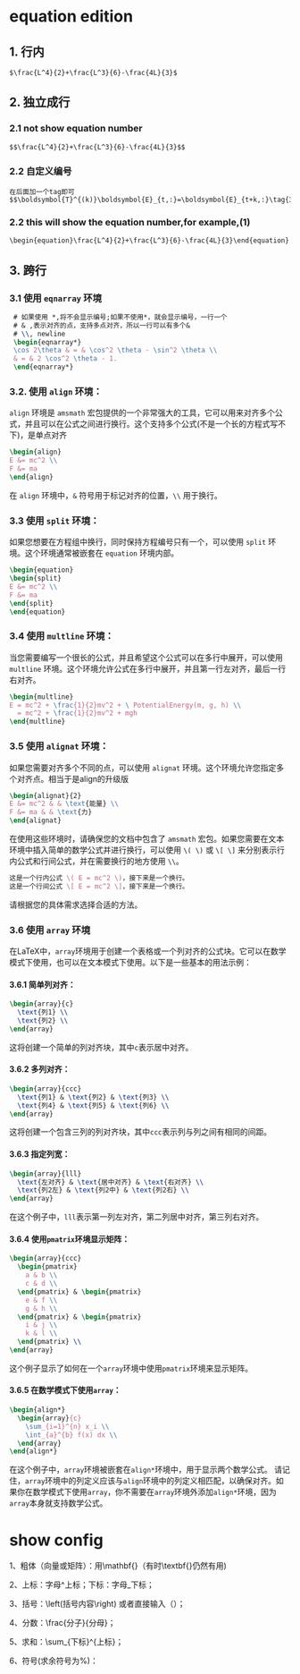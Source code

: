 # equation edition
## 1. 行内
    $\frac{L^4}{2}+\frac{L^3}{6}-\frac{4L}{3}$
## 2.  独立成行
###   2.1 not show equation number
    $$\frac{L^4}{2}+\frac{L^3}{6}-\frac{4L}{3}$$
### 2.2 自定义编号
    在后面加一个tag即可
    $$\boldsymbol{T}^{(k)}\boldsymbol{E}_{t,:}=\boldsymbol{E}_{t+k,:}\tag{3}$$
### 2.2  this will show the equation number,for example,(1)
    \begin{equation}\frac{L^4}{2}+\frac{L^3}{6}-\frac{4L}{3}\end{equation}
## 3. 跨行
### 3.1 **使用 `eqnarray` 环境**
   ```latex
    # 如果使用 *,将不会显示编号;如果不使用*，就会显示编号，一行一个
    # & ,表示对齐的点，支持多点对齐，所以一行可以有多个&
    # \\, newline
    \begin{eqnarray*}
    \cos 2\theta & = & \cos^2 \theta - \sin^2 \theta \\
    & = & 2 \cos^2 \theta - 1.
    \end{eqnarray*}
   ```
### 3.2. **使用 `align` 环境**：
   `align` 环境是 `amsmath` 宏包提供的一个非常强大的工具，它可以用来对齐多个公式，并且可以在公式之间进行换行。这个支持多个公式(不是一个长的方程式写不下)，是单点对齐
   ```latex
   \begin{align}
   E &= mc^2 \\
   F &= ma
   \end{align}
   ```
   在 `align` 环境中，`&` 符号用于标记对齐的位置，`\\` 用于换行。
### 3.3 **使用 `split` 环境**：
   如果您想要在方程组中换行，同时保持方程编号只有一个，可以使用 `split` 环境。这个环境通常被嵌套在 `equation` 环境内部。
   ```latex
   \begin{equation}
   \begin{split}
   E &= mc^2 \\
   F &= ma
   \end{split}
   \end{equation}
   ```
### 3.4 **使用 `multline` 环境**：
   当您需要编写一个很长的公式，并且希望这个公式可以在多行中展开，可以使用 `multline` 环境。这个环境允许公式在多行中展开，并且第一行左对齐，最后一行右对齐。
   ```latex
   \begin{multline}
   E = mc^2 + \frac{1}{2}mv^2 + \ PotentialEnergy(m, g, h) \\
     = mc^2 + \frac{1}{2}mv^2 + mgh
   \end{multline}
   ```
### 3.5 **使用 `alignat` 环境**：
   如果您需要对齐多个不同的点，可以使用 `alignat` 环境。这个环境允许您指定多个对齐点。相当于是align的升级版
   ```latex
   \begin{alignat}{2}
   E &= mc^2 & & \text{能量} \\
   F &= ma & & \text{力}
   \end{alignat}
   ```
在使用这些环境时，请确保您的文档中包含了 `amsmath` 宏包。如果您需要在文本环境中插入简单的数学公式并进行换行，可以使用 `\( \)` 或 `\[ \]` 来分别表示行内公式和行间公式，并在需要换行的地方使用 `\\`。
```latex
这是一个行内公式 \( E = mc^2 \)，接下来是一个换行。
这是一个行间公式 \[ E = mc^2 \]，接下来是一个换行。
```
请根据您的具体需求选择合适的方法。
### 3.6 **使用 `array` 环境**
在LaTeX中，`array`环境用于创建一个表格或一个列对齐的公式块。它可以在数学模式下使用，也可以在文本模式下使用。以下是一些基本的用法示例：

#### 3.6.1 **简单列对齐**：
   ```latex
   \begin{array}{c}
     \text{列1} \\
     \text{列2} \\
   \end{array}
   ```
   这将创建一个简单的列对齐块，其中`c`表示居中对齐。

#### 3.6.2 **多列对齐**：
   ```latex
   \begin{array}{ccc}
     \text{列1} & \text{列2} & \text{列3} \\
     \text{列4} & \text{列5} & \text{列6} \\
   \end{array}
   ```
   这将创建一个包含三列的列对齐块，其中`ccc`表示列与列之间有相同的间距。

#### 3.6.3 **指定列宽**：
   ```latex
   \begin{array}{lll}
     \text{左对齐} & \text{居中对齐} & \text{右对齐} \\
     \text{列2左} & \text{列2中} & \text{列2右} \\
   \end{array}
   ```
   在这个例子中，`lll`表示第一列左对齐，第二列居中对齐，第三列右对齐。   

#### 3.6.4 **使用`pmatrix`环境显示矩阵**：
   ```latex
   \begin{array}{ccc}
     \begin{pmatrix}
       a & b \\
       c & d \\
     \end{pmatrix} & \begin{pmatrix}
       e & f \\
       g & h \\
     \end{pmatrix} & \begin{pmatrix}
       i & j \\
       k & l \\
     \end{pmatrix} \\
   \end{array}
   ```
   这个例子显示了如何在一个`array`环境中使用`pmatrix`环境来显示矩阵。

#### 3.6.5 **在数学模式下使用`array`**：
   ```latex
   \begin{align*}
     \begin{array}{c}
       \sum_{i=1}^{n} x_i \\
       \int_{a}^{b} f(x) dx \\
     \end{array}
   \end{align*}
   ```
   在这个例子中，`array`环境被嵌套在`align*`环境中，用于显示两个数学公式。
请记住，`array`环境中的列定义应该与`align`环境中的列定义相匹配，以确保对齐。如果你在数学模式下使用`array`，你不需要在`array`环境外添加`align*`环境，因为`array`本身就支持数学公式。

# show config
1、粗体（向量或矩阵）：用\mathbf{}（有时\textbf{}仍然有用)

2、上标：字母^上标；下标：字母_下标；

3、括号：\left(括号内容\right) 或者直接输入（）；

4、分数：\frac{分子}{分母}；

5、求和：\sum_{下标}^{上标}；

6、符号(求余符号为\%)：

